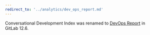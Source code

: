 ```yaml
---
redirect_to: '../analytics/dev_ops_report.md'
---
```


Conversational Development Index was renamed to [DevOps Report](../analytics/dev_ops_report.md) in GitLab 12.6.
